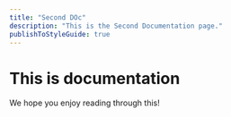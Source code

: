 ```yaml
---
title: "Second DOc"
description: "This is the Second Documentation page."
publishToStyleGuide: true
---
```


# This is documentation

We hope you enjoy reading through this!
